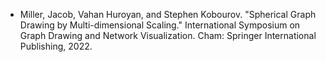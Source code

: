 
- Miller, Jacob, Vahan Huroyan, and Stephen Kobourov. "Spherical Graph Drawing by Multi-dimensional Scaling." International Symposium on Graph Drawing and Network Visualization. Cham: Springer International Publishing, 2022.
